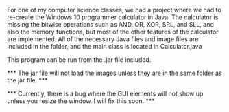 For one of my computer science classes, we had a project where we had to re-create the Windows 10 programmer calculator in Java. 
The calculator is missing the bitwise operations such as AND, OR, XOR, SRL, and SLL, and also the memory functions, but most of 
the other features of the calculator are implemented. All of the necessary Java files and image files are included in the 
folder, and the main class is located in Calculator.java

This program can be run from the .jar file included.

*** The jar file will not load the images unless they are in the same folder as the jar file. ***

*** Currently, there is a bug where the GUI elements will not show up unless you resize the window. I will fix this soon. ***
